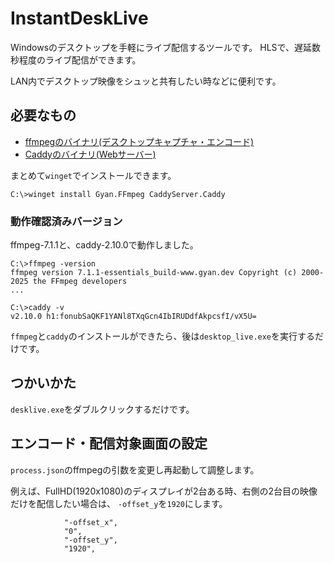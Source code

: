 # InstantDeskLive
Windowsのデスクトップを手軽にライブ配信するツールです。
HLSで、遅延数秒程度のライブ配信ができます。

LAN内でデスクトップ映像をシュッと共有したい時などに便利です。


## 必要なもの

* [ffmpegのバイナリ(デスクトップキャプチャ・エンコード)](https://www.ffmpeg.org/download.html)
* [Caddyのバイナリ(Webサーバー)](https://caddyserver.com/download)

まとめて`winget`でインストールできます。

```
C:\>winget install Gyan.FFmpeg CaddyServer.Caddy
```

### 動作確認済みバージョン

ffmpeg-7.1.1と、caddy-2.10.0で動作しました。

```
C:\>ffmpeg -version
ffmpeg version 7.1.1-essentials_build-www.gyan.dev Copyright (c) 2000-2025 the FFmpeg developers
...
```

```
C:\>caddy -v
v2.10.0 h1:fonubSaQKF1YANl8TXqGcn4IbIRUDdfAkpcsfI/vX5U=
```

`ffmpeg`と`caddy`のインストールができたら、後は`desktop_live.exe`を実行するだけです。


## つかいかた

`desklive.exe`をダブルクリックするだけです。


## エンコード・配信対象画面の設定

`process.json`のffmpegの引数を変更し再起動して調整します。

例えば、FullHD(1920x1080)のディスプレイが2台ある時、右側の2台目の映像だけを配信したい場合は、
`-offset_y`を`1920`にします。

```
            "-offset_x",
            "0",
            "-offset_y",
            "1920",
```
